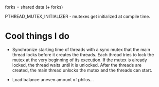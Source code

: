 forks = shared data (+ forks)

PTHREAD_MUTEX_INITIALIZER - mutexes get initialized at compile time.


# Cool things I do
- Synchronize starting time of threads with a sync mutex that the main thread locks before it creates the threads.
  Each thread tries to lock the mutex at the very beginning of its execution. If the mutex is already locked, the thread waits until it is unlocked.
  After the threads are created, the main thread unlocks the mutex and the threads can start.

- Load balance uneven amount of philos...
